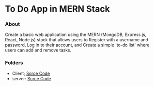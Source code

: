 # To Do App in MERN Stack

### About
Create a basic web application using the MERN (MongoDB, Express.js, React, Node.js) stack that allows users to Register with a username and password, Log in to their account, and Create a simple 'to-do list' where users can add and remove tasks.

### Folders

- Client; [Sorce Code](https://github.com/Ajay-Dhangar/todo-app)
- server: [Sorce Code](https://github.com/Ajay-Dhangar/mern-todo-app)

